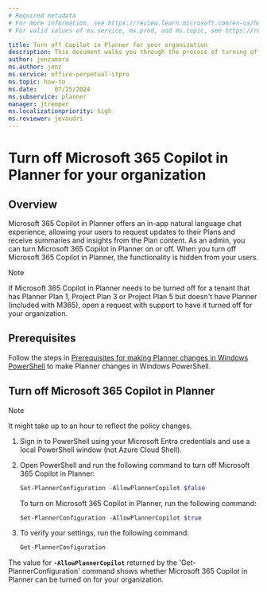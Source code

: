 ```yaml
---
# Required metadata
# For more information, see https://review.learn.microsoft.com/en-us/help/platform/learn-editor-add-metadata?branch=main
# For valid values of ms.service, ms.prod, and ms.topic, see https://review.learn.microsoft.com/en-us/help/platform/metadata-taxonomies?branch=main

title: Turn off Copilot in Planner for your organization
description: This document walks you through the process of turning off the Copilot in Planner feature for your organization through our PowerShell suite
author: jenzamora
ms.author: jenz
ms.service: office-perpetual-itpro
ms.topic: how-to
ms.date:     07/25/2024
ms.subservice: planner
manager: jtremper
ms.localizationpriority: high
ms.reviewer: jevaudri
---
```


# Turn off Microsoft 365 Copilot in Planner for your organization

## Overview

Microsoft 365 Copilot in Planner offers an in-app natural language chat experience, allowing your users to request updates to their Plans and receive summaries and insights from the Plan content. As an admin, you can turn Microsoft 365 Copilot in Planner on or off. When you turn off Microsoft 365 Copilot in Planner, the functionality is hidden from your users.

> [!NOTE]
> If Microsoft 365 Copilot in Planner needs to be turned off for a tenant that has Planner Plan 1, Project Plan 3 or Project Plan 5 but doesn't have Planner (included with M365), open a request with support to have it turned off for your organization. 
## Prerequisites

Follow the steps in [Prerequisites for making Planner changes in Windows PowerShell](prerequisites-for-powershell.md) to make Planner changes in Windows PowerShell.


## Turn off Microsoft 365 Copilot in Planner

> [!NOTE]
> It might take up to an hour to reflect the policy changes.

1. Sign in to PowerShell using your Microsoft Entra credentials and use a local PowerShell window (not Azure Cloud Shell).

1. Open PowerShell and run the following command to turn off Microsoft 365 Copilot in Planner:

   ```PowerShell 
   Set-PlannerConfiguration -AllowPlannerCopilot $false
   ```
   
   To turn on Microsoft 365 Copilot in Planner, run the following command:
   
   ```PowerShell
   Set-PlannerConfiguration -AllowPlannerCopilot $true
   ```
   
1. To verify your settings, run the following command:

      ```PowerShell
   Get-PlannerConfiguration
   ```

The value for **`-AllowPlannerCopilot`**  returned by the 'Get-PlannerConfiguration' command shows whether Microsoft 365 Copilot in Planner can be turned on for your organization.

